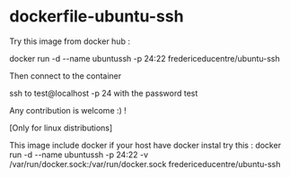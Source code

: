 # dockerfile-ubuntu-ssh

Try this image from docker hub :

docker run -d --name ubuntussh -p 24:22 fredericeducentre/ubuntu-ssh

Then connect to the container

ssh to test@localhost -p 24 with the password test

Any contribution is welcome :) !

[Only for linux distributions]

This image include docker if your host have docker instal try this : 
docker run -d --name ubuntussh -p 24:22 -v /var/run/docker.sock:/var/run/docker.sock fredericeducentre/ubuntu-ssh
